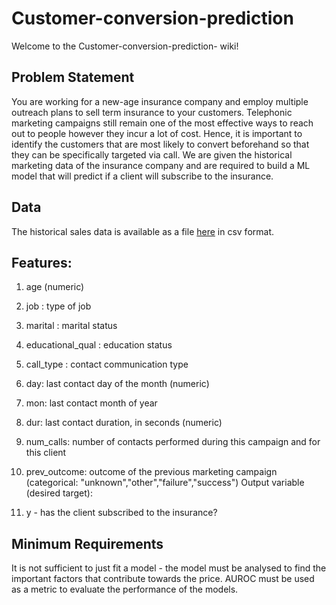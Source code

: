 # Customer-conversion-prediction

Welcome to the Customer-conversion-prediction- wiki!
## Problem Statement
You are working for a new-age insurance company and employ
multiple outreach plans to sell term insurance to your
customers. Telephonic marketing campaigns still remain one of
the most effective ways to reach out to people however they
incur a lot of cost. Hence, it is important to identify the
customers that are most likely to convert beforehand so that
they can be specifically targeted via call. We are given the
historical marketing data of the insurance company and are
required to build a ML model that will predict if a client will
subscribe to the insurance.

## Data
The historical sales data is available as a file [here](https://github.com/Shubh4545/Customer-conversion-prediction/blob/2a93cd6257af1d9f76f2c947d5ed08af7fdc0a7a/dataset.csv) in csv format.


## Features:
1. age (numeric)

2. job : type of job

3. marital : marital status

4. educational_qual : education status

5. call_type : contact communication type

6. day: last contact day of the month (numeric)

7. mon: last contact month of year

8. dur: last contact duration, in seconds (numeric)

9. num_calls: number of contacts performed during this
   campaign and for this client

10. prev_outcome: outcome of the previous marketing
    campaign (categorical:
    "unknown","other","failure","success")
    Output variable (desired target):

11. y - has the client subscribed to the insurance?

## Minimum Requirements

It is not sufficient to just fit a model - the model must be
analysed to find the important factors that contribute towards
the price. AUROC must be used as a metric to evaluate the
performance of the models.
